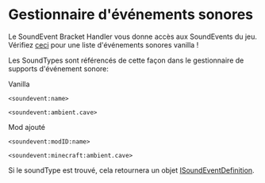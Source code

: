 # Gestionnaire d'événements sonores

Le SoundEvent Bracket Handler vous donne accès aux SoundEvents du jeu.  
Vérifiez [ceci](https://minecraft.gamepedia.com/Sounds.json) pour une liste d'événements sonores vanilla !

Les SoundTypes sont référencés de cette façon dans le gestionnaire de supports d'événement sonore:

Vanilla

```zenscript
<soundevent:name>

<soundevent:ambient.cave>
```

Mod ajouté

```zenscript
<soundevent:modID:name>

<soundevent:minecraft:ambient.cave>
```

Si le soundType est trouvé, cela retournera un objet [ISoundEventDefinition](/Mods/ContentTweaker/Vanilla/Types/Sound/ISoundEventDefinition/).